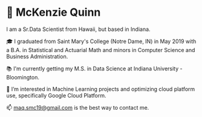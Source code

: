 # 👋  McKenzie Quinn
 I am a Sr.Data Scientist from Hawaii, but based in Indiana.

🎓 I graduated from Saint Mary's College (Notre Dame, IN) in May 2019 with a B.A. in Statistical and Actuarial Math and minors in Computer Science and Business Administration.


📚 I'm currently getting my M.S. in Data Science at Indiana University - Bloomington.

👀 I’m interested in Machine Learning projects and optimizing cloud platform use, specifically Google Cloud Platform.

📫  maq.smc19@gmail.com is the best way to contact me.

<!---
kenzie-q/kenzie-q is a ✨ special ✨ repository because its `README.md` (this file) appears on your GitHub profile.
You can click the Preview link to take a look at your changes.
--->
